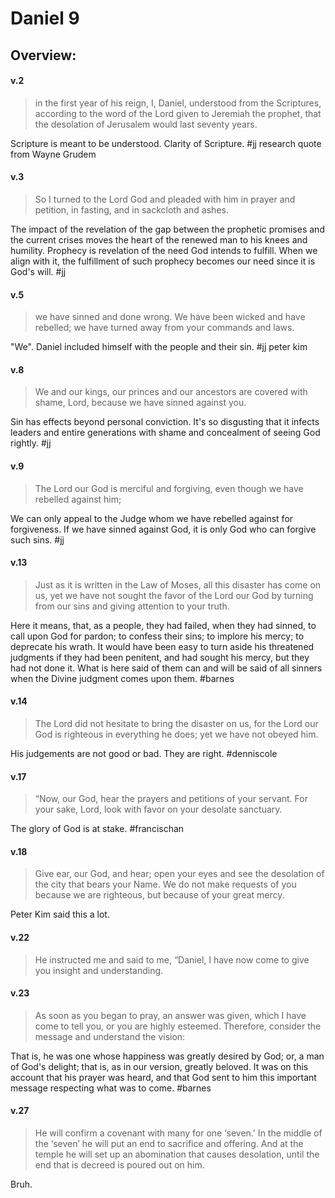 # Daniel 9

## Overview:


#### v.2
>in the first year of his reign, I, Daniel, understood from the Scriptures, according to the word of the Lord given to Jeremiah the prophet, that the desolation of Jerusalem would last seventy years.

Scripture is meant to be understood. Clarity of Scripture.
#jj research quote from Wayne Grudem

#### v.3
>So I turned to the Lord God and pleaded with him in prayer and petition, in fasting, and in sackcloth and ashes.

The impact of the revelation of the gap between the prophetic promises and the current crises moves the heart of the renewed man to his knees and humility. Prophecy is revelation of the need God intends to fulfill. When we align with it, the fulfillment of such prophecy becomes our need since it is God's will.
#jj 

#### v.5
>we have sinned and done wrong. We have been wicked and have rebelled; we have turned away from your commands and laws.

"We". Daniel included himself with the people and their sin.
#jj peter kim

#### v.8
>We and our kings, our princes and our ancestors are covered with shame, Lord, because we have sinned against you.

Sin has effects beyond personal conviction. It's so disgusting that it infects leaders and entire generations with shame and concealment of seeing God rightly.
#jj 

#### v.9
>The Lord our God is merciful and forgiving, even though we have rebelled against him;

We can only appeal to the Judge whom we have rebelled against for forgiveness. If we have sinned against God, it is only God who can forgive such sins.
#jj 

#### v.13
>Just as it is written in the Law of Moses, all this disaster has come on us, yet we have not sought the favor of the Lord our God by turning from our sins and giving attention to your truth.

Here it means, that, as a people, they had failed, when they had sinned, to call upon God for pardon; to confess their sins; to implore his mercy; to deprecate his wrath. It would have been easy to turn aside his threatened judgments if they had been penitent, and had sought his mercy, but they had not done it. What is here said of them can and will be said of all sinners when the Divine judgment comes upon them.
#barnes 

#### v.14
>The Lord did not hesitate to bring the disaster on us, for the Lord our God is righteous in everything he does; yet we have not obeyed him.

His judgements are not good or bad. They are right.
#denniscole

#### v.17
>“Now, our God, hear the prayers and petitions of your servant. For your sake, Lord, look with favor on your desolate sanctuary.

The glory of God is at stake.
#francischan

#### v.18
>Give ear, our God, and hear; open your eyes and see the desolation of the city that bears your Name. We do not make requests of you because we are righteous, but because of your great mercy.

Peter Kim said this a lot.

#### v.22
>He instructed me and said to me, “Daniel, I have now come to give you insight and understanding.

#### v.23
>As soon as you began to pray, an answer was given, which I have come to tell you, or you are highly esteemed. Therefore, consider the message and understand the vision:

That is, he was one whose happiness was greatly desired by God; or, a man of God's delight; that is, as in our version, greatly beloved. It was on this account that his prayer was heard, and that God sent to him this important message respecting what was to come.
#barnes 

#### v.27
>He will confirm a covenant with many for one ‘seven.' In the middle of the ‘seven’ he will put an end to sacrifice and offering. And at the temple he will set up an abomination that causes desolation, until the end that is decreed is poured out on him.

Bruh.
